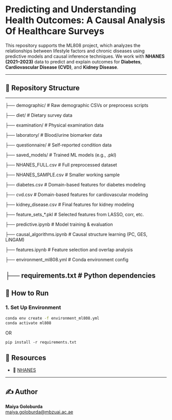 # Predicting and Understanding Health Outcomes: A Causal Analysis Of Healthcare Surveys

This repository supports the ML808 project, which analyzes the relationships between lifestyle factors and chronic diseases using predictive models and causal inference techniques. We work with **NHANES (2021–2023)** data to predict and explain outcomes for **Diabetes**, **Cardiovascular Disease (CVD)**, and **Kidney Disease**.

---

## 📁 Repository Structure

---
├── demographic/ # Raw demographic CSVs or preprocess scripts 

├── diet/ # Dietary survey data 

├── examination/ # Physical examination data 

├── laboratory/ # Blood/urine biomarker data 

├── questionnaire/ # Self-reported condition data 

├── saved_models/ # Trained ML models (e.g., .pkl) 

├── NHANES_FULL.csv # Full preprocessed dataset 

├── NHANES_SAMPLE.csv # Smaller working sample 

├── diabetes.csv # Domain-based features for diabetes modeling 

├── cvd.csv # Domain-based features for cardiovascular modeling 

├── kidney_disease.csv # Final features for kidney modeling 

├── feature_sets_*.pkl # Selected features from LASSO, corr, etc. 

├── predictive.ipynb # Model training & evaluation 

├── causal_algorithms.ipynb # Causal structure learning (PC, GES, LiNGAM) 

├── features.ipynb # Feature selection and overlap analysis 

├── environment_ml808.yml # Conda environment config 

├── requirements.txt # Python dependencies
---

## 🚀 How to Run

### 1. Set Up Environment

```bash
conda env create -f environment_ml808.yml
conda activate ml808
```
OR

```
pip install -r requirements.txt
```

## 📎 Resources

- 📘 [NHANES]([https://www.cdc.gov/nchs/nhanes/index.htm](https://wwwn.cdc.gov/nchs/nhanes/continuousnhanes/default.aspx?Cycle=2021-2023))

---

## ✍️ Author

**Maiya Goloburda**  
[maiya.goloburda@mbzuai.ac.ae](mailto:maiya.goloburda@mbzuai.ac.ae)
